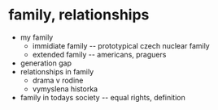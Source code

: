 # family, relationships

- my family
    - immidiate family -- prototypical czech nuclear family
    - extended family -- americans, praguers
- generation gap
- relationships in family 
    - drama v rodine
    - vymyslena historka
- family in todays society -- equal rights, definition
